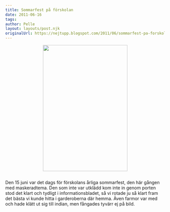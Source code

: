 ```yaml
---
title: Sommarfest på förskolan
date: 2011-06-16
tags: 	
author: Pelle
layout: layouts/post.njk
originalUrl: https://nejtupp.blogspot.com/2011/06/sommarfest-pa-forskolan.html
---
```


<img src="../../../../img/Avslutning%2Bpa%25CC%258A%2BIl%2Bcrocodill-_MG_0497.jpg" style="cursor: hand; cursor: pointer; display: block; height: 400px; margin: 0px auto 10px; text-align: center; width: 267px;"><br>Den 15 juni var det dags för förskolans årliga sommarfest, den här gången med maskeradtema. Den som inte var utklädd kom inte in genom porten stod det klart och tydligt i informationsbladet, så vi rotade ju så klart fram det bästa vi kunde hitta i garderoberna där hemma. Även farmor var med och hade klätt ut sig till indian, men fångades tyvärr ej på bild.
